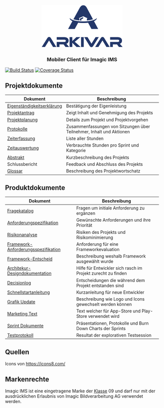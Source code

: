 <h1 align="center">
  <img src="docs/images/full_logo_blue.png" alt="Arkivar">
</h1>
<h3 align="center">Mobiler Client für Imagic IMS</h4>

[![Build Status](https://travis-ci.org/IMSmobile/app.svg?branch=master)](https://travis-ci.org/IMSmobile/app)
[![Coverage Status](https://coveralls.io/repos/github/IMSmobile/app/badge.svg)](https://coveralls.io/github/IMSmobile/app)


## Projektdokumente

| Dokument          | Beschreibung                                                         |
|-------------------|----------------------------------------------------------------------|
| [Eigenständigkeitserklärung](docs/eigenstaendigkeitserklaerung.pdf)     | Bestätigung der Eigenleistung                                            |
| [Projektantrag](docs/projektantrag.pdf)     | Zeigt Inhalt und Genehmigung des Projekts                                            |
| [Projektplanung](docs/projektplan.md)    | Details zum Projekt und Projektvorgehen                              |
| [Protokolle](docs/protokolle.md)        | Zusammenfassungen von Sitzungen über Teilnehmer, Inhalt und Aktionen |
| [Zeiterfassung](docs/zeiterfassung.pdf)     | Liste aller Stunden                                                  |
| [Zeitauswertung](docs/zeitauswertung.pdf)    | Verbrauchte Stunden pro Sprint und Kategorie                         |
| [Abstrakt](docs/abstract.md)          | Kurzbeschreibung des Projekts                                        |
| Schlussbericht    | Feedback und Abschluss des Projekts                                  |
| [Glossar](docs/glossary.md)           | Beschreibung des Projektwortschatz                                   |

## Produktdokumente

| Dokument                            | Beschreibung                                                  |
|-------------------------------------|---------------------------------------------------------------|
| [Fragekatalog](docs/questions.md)                        | Fragen um initiale Anforderung zu ergänzen                    |
| [Anforderungspezifikation](docs/spec.md)            | Gewünschte Anforderungen und ihre Priorität                   |
| [Risikonanalyse](docs/risikoanalyse.md)                      | Risiken des Projekts und Risikominimierung                    |
| [Framework-Anforderungsspezifikation](docs/frameworkanforderungen.md) | Anforderung für eine Frameworkevaluation                      |
| [Framework-Entscheid](docs/Frameworkentscheid.md)              | Beschreibung weshalb Framework ausgewählt wurde                |
| [Architekur-Designdokumentation](docs/sad.md)      | Hilfe für Entwickler sich rasch im Projekt zurecht zu finden  |
| [Decisionlog](docs/decisionlog.md)                         | Entscheidungen die während dem Projekt entstanden sind        |
| [Schnellstartanleitung](docs/schnellstartanleitung.md)                       | Kurzanleitung für neue Entwickler        |
| [Grafik Update](docs/howToUpdateGraphics.md)                       | Beschreibung wie Logo und Icons gewechselt werden können         |
| [Marketing Text](docs/store/store.md)                      | Text welcher für App-Store und Play-Store verwendet wird     |
| [Sprint Dokumente](docs/sprints.md)                       | Präsentationen, Protokolle und Burn Down Charts der Sprints |
| [Testprotokoll](docs/testsession/sessionreport.md) | Resultat der explorativen Testsession                                |

## Quellen
Icons von https://icons8.com/

## Markenrechte
Imagic IMS ist eine eingetragene Marke der [Klasse](https://de.wikipedia.org/wiki/Markenklassifikation) 09 und darf nur mit der ausdrücklichen Erlaubnis von Imagic Bildverarbeitung AG verwendet werden.
